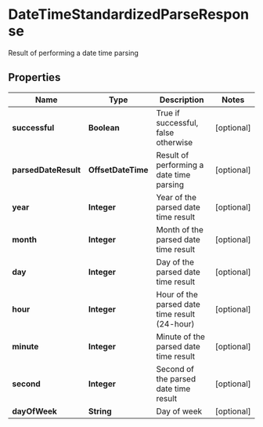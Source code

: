 

# DateTimeStandardizedParseResponse

Result of performing a date time parsing

## Properties

| Name | Type | Description | Notes |
|------------ | ------------- | ------------- | -------------|
|**successful** | **Boolean** | True if successful, false otherwise |  [optional] |
|**parsedDateResult** | **OffsetDateTime** | Result of performing a date time parsing |  [optional] |
|**year** | **Integer** | Year of the parsed date time result |  [optional] |
|**month** | **Integer** | Month of the parsed date time result |  [optional] |
|**day** | **Integer** | Day of the parsed date time result |  [optional] |
|**hour** | **Integer** | Hour of the parsed date time result (24-hour) |  [optional] |
|**minute** | **Integer** | Minute of the parsed date time result |  [optional] |
|**second** | **Integer** | Second of the parsed date time result |  [optional] |
|**dayOfWeek** | **String** | Day of week |  [optional] |



